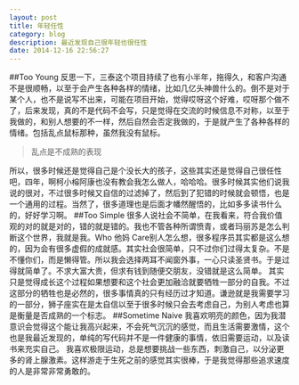 ```yaml
---
layout: post
title: 年轻任性
category: blog
description: 最近发现自己很年轻也很任性
date: 2014-12-16 22:56:27
---
```

##Too Young
反思一下，三泰这个项目持续了也有小半年，拖得久，和客户沟通不是很顺畅，以至于会产生各种各样的情绪，比如几亿头神兽什么的。倒不是对于某个人，也不是说写不出来，可能在项目开始，觉得哎呀这个好难，哎呀那个做不了，后来发现，真的不是代码不会写，只是觉得在交流的时候信息不对称，以至于我做的，和别人想要的不一样，然后自然会否定我做的，于是就产生了各种各样的情绪。包括乱点鼠标那种，虽然我没有鼠标。

> 乱点是不成熟的表现

所以，很多时候还是觉得自己是个没长大的孩子，这些其实还是觉得自己很任性吧，四年，啊柯小榕阿康也没有教会我怎么做人，哈哈哈。很多时候其实他们说我说的很对，不过很多时候又自信的过滤掉了，然后到了犯错的时候就会顿悟，也是一个通用的过程。当然了，很多道理也是后面才幡然醒悟的，比如多多读书什么的，好好学习啊。
##Too Simple
很多人说社会不简单，在我看来，符合我价值观的对的就是对的，错的就是错的。我也不管各种所谓愤青，或者玛丽苏是怎么判断这个世界，我就是我。Who 他妈 Care别人怎么想，很多程序员其实都是这么想的，因为会有很多虚假的成就感。其实社会很简单，只不过你们过得太复杂。不是不懂你们，而是懒得管。所以我会选择两耳不闻窗外事，一心只读圣贤书。于是过得就简单了。不求大富大贵，但求有钱到随便交朋友，没错就是这么简单。
其实只是觉得成长这个过程如果想要和这个社会更加融洽就要牺牲一部分的自我。不过这部分的牺牲也是必然的，很多事情真的只有经历过才知道。谦逊就是我需要学习的一部分，狮子座实在是太自信以至于很多时候只会去考虑自己，为别人考虑也算是衡量是否成熟的一个标志。
##Sometime Naive
我喜欢明亮的颜色，因为我潜意识会觉得这个能让我高兴起来，不会死气沉沉的感觉，而且生活需要激情，这个也是我最近发现的，单纯的写代码并不是一件健康的事情，依旧需要运动，以及读书来充实自己。
我喜欢极限运动，总是想要挑战一些东西，刺激自己，以分泌更多的肾上腺激素。这样游走于生死之前的感觉其实很棒，于是我觉得那些追求速度的人是非常非常勇敢的。
